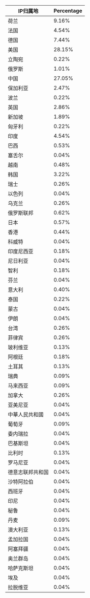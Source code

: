 | IP归属地 | Percentage |
| ------- | ---------- |
| 荷兰 | 9.16% |
| 法国 | 4.54% |
| 德国 | 7.44% |
| 美国 | 28.15% |
| 立陶宛 | 0.22% |
| 俄罗斯 | 1.01% |
| 中国 | 27.05% |
| 保加利亚 | 2.47% |
| 波兰 | 0.22% |
| 英国 | 2.86% |
| 新加坡 | 1.89% |
| 匈牙利 | 0.22% |
| 印度 | 4.54% |
| 巴西 | 0.53% |
| 塞舌尔 | 0.04% |
| 越南 | 0.48% |
| 韩国 | 3.22% |
| 瑞士 | 0.26% |
| 以色列 | 0.04% |
| 乌克兰 | 0.26% |
| 俄罗斯联邦 | 0.62% |
| 日本 | 0.57% |
| 香港 | 0.44% |
| 科威特 | 0.04% |
| 印度尼西亚 | 0.18% |
| 尼日利亚 | 0.04% |
| 智利 | 0.18% |
| 芬兰 | 0.04% |
| 意大利 | 0.40% |
| 泰国 | 0.22% |
| 蒙古 | 0.04% |
| 伊朗 | 0.04% |
| 台湾 | 0.26% |
| 菲律宾 | 0.26% |
| 玻利维亚 | 0.13% |
| 阿根廷 | 0.18% |
| 土耳其 | 0.13% |
| 瑞典 | 0.09% |
| 马来西亚 | 0.09% |
| 加拿大 | 0.26% |
| 亚美尼亚 | 0.04% |
| 中華人民共和國 | 0.04% |
| 葡萄牙 | 0.09% |
| 委内瑞拉 | 0.04% |
| 巴基斯坦 | 0.04% |
| 比利时 | 0.13% |
| 罗马尼亚 | 0.04% |
| 德意志联邦共和国 | 0.04% |
| 沙特阿拉伯 | 0.04% |
| 西班牙 | 0.04% |
| 印尼 | 0.04% |
| 秘鲁 | 0.04% |
| 丹麦 | 0.09% |
| 澳大利亚 | 0.13% |
| 孟加拉国 | 0.04% |
| 阿塞拜疆 | 0.04% |
| 奥兰群岛 | 0.04% |
| 哈萨克斯坦 | 0.04% |
| 埃及 | 0.04% |
| 拉脱维亚 | 0.04% |
